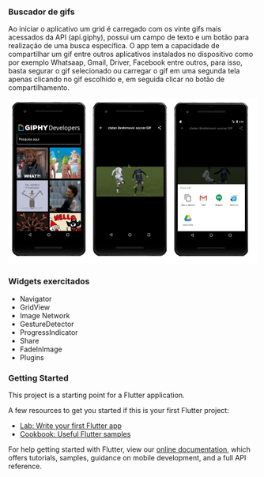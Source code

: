 ### Buscador de gifs

Ao iniciar o aplicativo um grid é carregado com os vinte gifs mais acessados da API (api.giphy), possui um campo de texto e um botão para realização de  uma busca específica. O app tem a capacidade de compartilhar um gif entre outros aplicativos instalados no dispositivo como por exemplo Whatsaap, Gmail, Driver, Facebook entre outros, para isso, basta segurar o gif selecionado ou carregar o gif em uma segunda tela apenas clicando no gif escolhido e, em seguida clicar no botão de compartilhamento.

![Contador de Pessoas](../images/search_gif_img.png)

### Widgets exercitados
- Navigator
- GridView
- Image Network
- GestureDetector
- ProgressIndicator
- Share
- FadeInImage
- Plugins

### Getting Started

This project is a starting point for a Flutter application.

A few resources to get you started if this is your first Flutter project:

- [Lab: Write your first Flutter app](https://flutter.dev/docs/get-started/codelab)
- [Cookbook: Useful Flutter samples](https://flutter.dev/docs/cookbook)

For help getting started with Flutter, view our
[online documentation](https://flutter.dev/docs), which offers tutorials,
samples, guidance on mobile development, and a full API reference.
